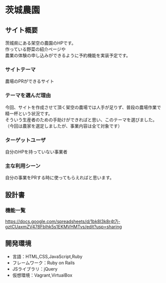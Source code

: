 # 茨城農園

## サイト概要
茨城県にある架空の農園のHPです。  
作っている野菜の紹介ページや  
農業の体験の申し込みができるように予約機能を実装予定です。

### サイトテーマ
農場のPRができるサイト

### テーマを選んだ理由
今回、サイトを作成させて頂く架空の農場では人手が足りず、普段の農場作業で精一杯という状況です。  
そういう生産者のための手助けができればと思い、このテーマを選びました。
（今回は農家を選定しましたが、事業内容は全て対象です）

### ターゲットユーザ
自分のHPを持っていない事業者

### 主な利用シーン
自分の事業をPRする時に使ってもらえればと思います。

## 設計書

### 機能一覧
https://docs.google.com/spreadsheets/d/1bk8I3k8r4t7j-gztCUaxmZV478Fblhk5s1EKMVHMTvs/edit?usp=sharing

## 開発環境
- 言語：HTML,CSS,JavaScript,Ruby
- フレームワーク：Ruby on Rails
- JSライブラリ：jQuery
- 仮想環境：Vagrant,VirtualBox
